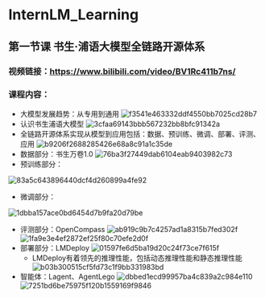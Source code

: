 # InternLM_Learning
## 第一节课 书生·浦语大模型全链路开源体系
### 视频链接：https://www.bilibili.com/video/BV1Rc411b7ns/
### 课程内容：
* 大模型发展趋势：从专用到通用
![f3541e463332ddf4550bb7025cd28b7](https://github.com/baijiesong/InternLM_Learning/assets/105435837/1df2a8f3-d62b-4798-accc-f99dee679d73)
* 认识书生浦语大模型
![3cfaa69143bbb567232bb8bfc91342a](https://github.com/baijiesong/InternLM_Learning/assets/105435837/8538c334-902b-4eea-a018-a8aa66ea502b)
* 全链路开源体系实现从模型到应用包括：数据、预训练、微调、部署、评测、应用
![b9206f2688285426e68a8c91a1c35de](https://github.com/baijiesong/InternLM_Learning/assets/105435837/7b1dfc92-d29d-48d4-a54f-27bb2375337a)
* 数据部分：书生万卷1.0
![76ba3f27449dab6104eab9403982c73](https://github.com/baijiesong/InternLM_Learning/assets/105435837/871bb72e-c7a3-4185-ae8e-9e2d5c3b3c16)
* 预训练部分：

![83a5c643896440dcf4d260899a4fe92](https://github.com/baijiesong/InternLM_Learning/assets/105435837/830b0233-a79a-4854-aa61-0a9c4b763e9e)
* 微调部分：
 
![1dbba157ace0bd6454d7b9fa20d79be](https://github.com/baijiesong/InternLM_Learning/assets/105435837/34900441-2dd4-4bb1-a2cc-ab53077afcde)
* 评测部分：OpenCompass
![ab919c9b7c4257ad1a8315b7fed302f](https://github.com/baijiesong/InternLM_Learning/assets/105435837/5f7871c8-ff2a-4345-bf8f-fc5e3e1df422)
![1fa9e3e4ef2872ef25f80c70efe2d0f](https://github.com/baijiesong/InternLM_Learning/assets/105435837/f2637b76-e4d9-47ce-91e4-eed53473eb12)
* 部署部分：LMDeploy
![01597fe6d5ba19d20c24f73ce7f615f](https://github.com/baijiesong/InternLM_Learning/assets/105435837/7640d3e2-2e10-4af8-b8a2-e268be223a36)
  * LMDeploy有着领先的推理性能，包括动态推理性能和静态推理性能
![b03b300515cf5fd73c1f9bb331983bd](https://github.com/baijiesong/InternLM_Learning/assets/105435837/12814b70-9192-413d-8e56-ae584537151d)
* 智能体：Lagent、AgentLego
![dbbed1ecd99957ba4c839a2c984e110](https://github.com/baijiesong/InternLM_Learning/assets/105435837/0082b460-8029-43c0-93b2-050b905e690a)
![7251bd6be75975f120b1559169f9846](https://github.com/baijiesong/InternLM_Learning/assets/105435837/5e86a2e3-95bd-4df3-9b7f-d032bf4f1b6d)

